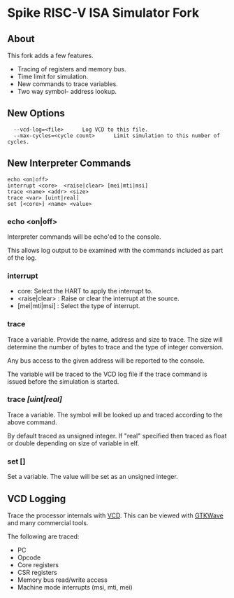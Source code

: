 Spike RISC-V ISA Simulator Fork
===============================

About
-----

This fork adds a few features.

- Tracing of registers and memory bus.
- Time limit for simulation.
- New commands to trace variables.
- Two way symbol- address lookup.


New Options
-----------

~~~
  --vcd-log=<file>      Log VCD to this file.
  --max-cycles=<cycle count>      Limit simulation to this number of cycles.
~~~

New Interpreter Commands
------------------------

~~~
echo <on|off>
interrupt <core>  <raise|clear> [mei|mti|msi] 
trace <name> <addr> <size> 
trace <var> [uint|real]
set [<core>] <name> <value>
~~~

### echo <on|off>

Interpreter commands will be echo'ed to the console.

This allows log output to be examined with the commands included as
part of the log.

### interrupt

- core: Select the HART to apply the interrupt to.
- <raise|clear> : Raise or clear the interrupt at the source.
- [mei|mti|msi] : Select the type of interrupt.

### trace <name> <addr> <size>

Trace a variable. Provide the name, address and size to trace. The size will determine the number of bytes to trace and the type of integer conversion.

Any bus access to the given address will be reported to the console.

The variable will be traced to the VCD log file if the trace command
is issued before the simulation is started.

### trace <var> [uint|real]

Trace a variable. The symbol will be looked up and traced according to the above command.

By default traced as unsigned integer. If "real" specified then traced as float or double depending on size of variable in elf.

### set [<core>] <name> <value>

Set a variable. The value will be set as an unsigned integer.


VCD Logging
-----------

Trace the processor internals with
[VCD](https://en.wikipedia.org/wiki/Value_change_dump). This can be
viewed with [GTKWave](https://github.com/gtkwave/gtkwave) and many
commercial tools.

The following are traced:

- PC
- Opcode
- Core registers
- CSR registers
- Memory bus read/write access
- Machine mode interrupts (msi, mti, mei)


